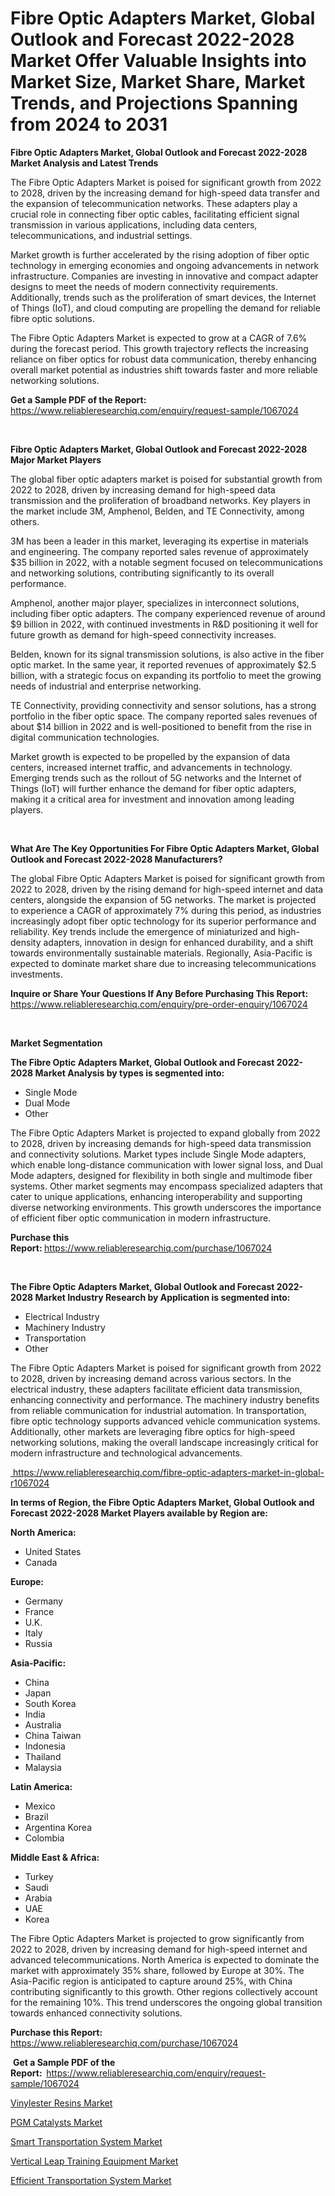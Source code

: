 <p><h1>Fibre Optic Adapters Market, Global Outlook and Forecast 2022-2028 Market Offer Valuable Insights into Market Size, Market Share, Market Trends, and Projections Spanning from 2024 to 2031</h1></p><p><strong>Fibre Optic Adapters Market, Global Outlook and Forecast 2022-2028 Market Analysis and Latest Trends</strong></p>
<p><p>The Fibre Optic Adapters Market is poised for significant growth from 2022 to 2028, driven by the increasing demand for high-speed data transfer and the expansion of telecommunication networks. These adapters play a crucial role in connecting fiber optic cables, facilitating efficient signal transmission in various applications, including data centers, telecommunications, and industrial settings.</p><p>Market growth is further accelerated by the rising adoption of fiber optic technology in emerging economies and ongoing advancements in network infrastructure. Companies are investing in innovative and compact adapter designs to meet the needs of modern connectivity requirements. Additionally, trends such as the proliferation of smart devices, the Internet of Things (IoT), and cloud computing are propelling the demand for reliable fibre optic solutions.</p><p>The Fibre Optic Adapters Market is expected to grow at a CAGR of 7.6% during the forecast period. This growth trajectory reflects the increasing reliance on fiber optics for robust data communication, thereby enhancing overall market potential as industries shift towards faster and more reliable networking solutions.</p></p>
<p><strong>Get a Sample PDF of the Report:&nbsp;</strong> <a href="https://www.reliableresearchiq.com/enquiry/request-sample/1067024">https://www.reliableresearchiq.com/enquiry/request-sample/1067024</a></p>
<p>&nbsp;</p>
<p><strong>Fibre Optic Adapters Market, Global Outlook and Forecast 2022-2028 Major Market Players</strong></p>
<p><p>The global fiber optic adapters market is poised for substantial growth from 2022 to 2028, driven by increasing demand for high-speed data transmission and the proliferation of broadband networks. Key players in the market include 3M, Amphenol, Belden, and TE Connectivity, among others.</p><p>3M has been a leader in this market, leveraging its expertise in materials and engineering. The company reported sales revenue of approximately $35 billion in 2022, with a notable segment focused on telecommunications and networking solutions, contributing significantly to its overall performance.</p><p>Amphenol, another major player, specializes in interconnect solutions, including fiber optic adapters. The company experienced revenue of around $9 billion in 2022, with continued investments in R&D positioning it well for future growth as demand for high-speed connectivity increases.</p><p>Belden, known for its signal transmission solutions, is also active in the fiber optic market. In the same year, it reported revenues of approximately $2.5 billion, with a strategic focus on expanding its portfolio to meet the growing needs of industrial and enterprise networking.</p><p>TE Connectivity, providing connectivity and sensor solutions, has a strong portfolio in the fiber optic space. The company reported sales revenues of about $14 billion in 2022 and is well-positioned to benefit from the rise in digital communication technologies.</p><p>Market growth is expected to be propelled by the expansion of data centers, increased internet traffic, and advancements in technology. Emerging trends such as the rollout of 5G networks and the Internet of Things (IoT) will further enhance the demand for fiber optic adapters, making it a critical area for investment and innovation among leading players.</p></p>
<p>&nbsp;</p>
<p><strong>What Are The Key Opportunities For Fibre Optic Adapters Market, Global Outlook and Forecast 2022-2028 Manufacturers?</strong></p>
<p><p>The global Fibre Optic Adapters Market is poised for significant growth from 2022 to 2028, driven by the rising demand for high-speed internet and data centers, alongside the expansion of 5G networks. The market is projected to experience a CAGR of approximately 7% during this period, as industries increasingly adopt fiber optic technology for its superior performance and reliability. Key trends include the emergence of miniaturized and high-density adapters, innovation in design for enhanced durability, and a shift towards environmentally sustainable materials. Regionally, Asia-Pacific is expected to dominate market share due to increasing telecommunications investments.</p></p>
<p><strong>Inquire or Share Your Questions If Any Before Purchasing This Report:</strong> <a href="https://www.reliableresearchiq.com/enquiry/pre-order-enquiry/1067024">https://www.reliableresearchiq.com/enquiry/pre-order-enquiry/1067024</a></p>
<p>&nbsp;</p>
<p><strong>Market Segmentation</strong></p>
<p><strong>The Fibre Optic Adapters Market, Global Outlook and Forecast 2022-2028 Market Analysis by types is segmented into:</strong></p>
<p><ul><li>Single Mode</li><li>Dual Mode</li><li>Other</li></ul></p>
<p><p>The Fibre Optic Adapters Market is projected to expand globally from 2022 to 2028, driven by increasing demands for high-speed data transmission and connectivity solutions. Market types include Single Mode adapters, which enable long-distance communication with lower signal loss, and Dual Mode adapters, designed for flexibility in both single and multimode fiber systems. Other market segments may encompass specialized adapters that cater to unique applications, enhancing interoperability and supporting diverse networking environments. This growth underscores the importance of efficient fiber optic communication in modern infrastructure.</p></p>
<p><strong>Purchase this Report:&nbsp;</strong><a href="https://www.reliableresearchiq.com/purchase/1067024">https://www.reliableresearchiq.com/purchase/1067024</a></p>
<p>&nbsp;</p>
<p><strong>The Fibre Optic Adapters Market, Global Outlook and Forecast 2022-2028 Market Industry Research by Application is segmented into:</strong></p>
<p><ul><li>Electrical Industry</li><li>Machinery Industry</li><li>Transportation</li><li>Other</li></ul></p>
<p><p>The Fibre Optic Adapters Market is poised for significant growth from 2022 to 2028, driven by increasing demand across various sectors. In the electrical industry, these adapters facilitate efficient data transmission, enhancing connectivity and performance. The machinery industry benefits from reliable communication for industrial automation. In transportation, fibre optic technology supports advanced vehicle communication systems. Additionally, other markets are leveraging fibre optics for high-speed networking solutions, making the overall landscape increasingly critical for modern infrastructure and technological advancements.</p></p>
<p><a href="https://www.reliableresearchiq.com/fibre-optic-adapters-market-in-global-r1067024">&nbsp;https://www.reliableresearchiq.com/fibre-optic-adapters-market-in-global-r1067024</a></p>
<p><strong>In terms of Region, the Fibre Optic Adapters Market, Global Outlook and Forecast 2022-2028 Market Players available by Region are:</strong></p>
<p>
    <p> <strong> North America: </strong>
        <ul>
            <li>United States</li>
            <li>Canada</li>
        </ul>
        </p> 
    <p> <strong> Europe: </strong>
        <ul>
            <li>Germany</li>
            <li>France</li>
            <li>U.K.</li>
            <li>Italy</li>
            <li>Russia</li>
        </ul>
        </p> 
    <p> <strong> Asia-Pacific: </strong>
        <ul>
            <li>China</li>
            <li>Japan</li>
            <li>South Korea</li>
            <li>India</li>
            <li>Australia</li>
            <li>China Taiwan</li>
            <li>Indonesia</li>
            <li>Thailand</li>
            <li>Malaysia</li>
        </ul>
        </p> 
    <p> <strong> Latin America: </strong>
        <ul>
            <li>Mexico</li>
            <li>Brazil</li>
            <li>Argentina Korea</li>
            <li>Colombia</li>
        </ul>
        </p> 
    <p> <strong> Middle East & Africa: </strong>
        <ul>
            <li>Turkey</li>
            <li>Saudi</li>
            <li>Arabia</li>
            <li>UAE</li>
            <li>Korea</li>
        </ul>
    </p>
    </p>
<p><p>The Fibre Optic Adapters Market is projected to grow significantly from 2022 to 2028, driven by increasing demand for high-speed internet and advanced telecommunications. North America is expected to dominate the market with approximately 35% share, followed by Europe at 30%. The Asia-Pacific region is anticipated to capture around 25%, with China contributing significantly to this growth. Other regions collectively account for the remaining 10%. This trend underscores the ongoing global transition towards enhanced connectivity solutions.</p></p>
<p><strong>Purchase this Report: </strong><a href="https://www.reliableresearchiq.com/purchase/1067024">https://www.reliableresearchiq.com/purchase/1067024</a></p>
<p>&nbsp;<strong>Get a Sample PDF of the Report:&nbsp;&nbsp;</strong><a href="https://www.reliableresearchiq.com/enquiry/request-sample/1067024">https://www.reliableresearchiq.com/enquiry/request-sample/1067024</a></p>
<p><strong></strong></p>
<p><p><a href="https://medium.com/@dianawilson796/this-report-on-vinylester-resins-market-is-a-comprehensive-analysis-of-market-shares-strategies-87323ad0a60d">Vinylester Resins Market</a></p><p><a href="https://issuu.com/reportprime-2/docs/pgm-catalysts-market-size-2030.pptx_3f13473412b5aa">PGM Catalysts Market</a></p><p><a href="https://www.linkedin.com/pulse/smart-transportation-system-market-forecast-global-trends-ad3ke?trackingId=402CgNdaRaGaSDOn2dVj8g%3D%3D">Smart Transportation System Market</a></p><p><a href="https://medium.com/@lavernacole31/the-growth-of-the-vertical-leap-training-equipment-market-has-been-significant-driven-by-various-334337e1e273">Vertical Leap Training Equipment Market</a></p><p><a href="https://www.linkedin.com/pulse/global-efficient-transportation-system-industry-types-la5ue?trackingId=uKotho5ETH2LOqV5x3dVIA%3D%3D">Efficient Transportation System Market</a></p></p>